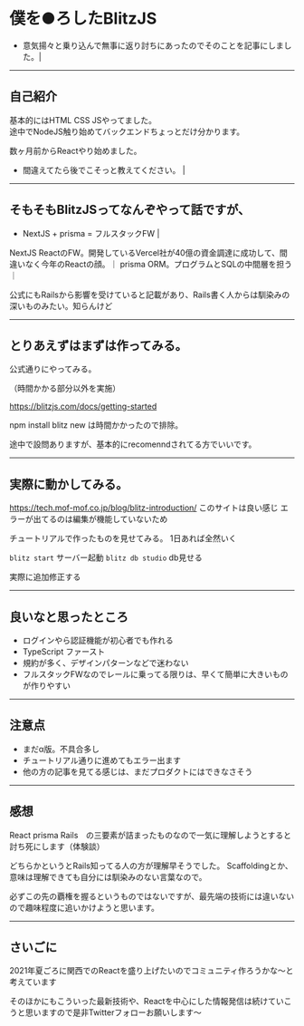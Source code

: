 # 僕を●ろしたBlitzJS

- 意気揚々と乗り込んで無事に返り討ちにあったのでそのことを記事にしました。|

---

## 自己紹介

基本的にはHTML CSS JSやってました。  
途中でNodeJS触り始めてバックエンドちょっとだけ分かります。

数ヶ月前からReactやり始めました。

- 間違えてたら後でこそっと教えてください。 |

---

## そもそもBlitzJSってなんぞやって話ですが、

- NextJS + prisma = フルスタックFW  |  

NextJS ReactのFW。開発しているVercel社が40億の資金調達に成功して、間違いなく今年のReactの顔。｜
prisma ORM。プログラムとSQLの中間層を担う ｜

公式にもRailsから影響を受けていると記載があり、Rails書く人からは馴染みの深いものみたい。知らんけど

---

## とりあえずはまずは作ってみる。
公式通りにやってみる。

（時間かかる部分以外を実施）

https://blitzjs.com/docs/getting-started

npm install
blitz new
は時間かかったので排除。

途中で設問ありますが、基本的にrecomenndされてる方でいいです。

---

## 実際に動かしてみる。

https://tech.mof-mof.co.jp/blog/blitz-introduction/
このサイトは良い感じ
エラーが出てるのは編集が機能していないため

チュートリアルで作ったものを見せてみる。
1日あれば全然いく

`blitz start` サーバー起動
`blitz db studio` db見せる

実際に追加修正する

---

## 良いなと思ったところ

- ログインやら認証機能が初心者でも作れる
- TypeScript ファースト
- 規約が多く、デザインパターンなどで迷わない
- フルスタックFWなのでレールに乗ってる限りは、早くて簡単に大きいものが作りやすい

---

## 注意点

- まだα版。不具合多し
- チュートリアル通りに進めてもエラー出ます
- 他の方の記事を見てる感じは、まだプロダクトにはできなさそう

---

## 感想

React prisma Rails　の三要素が詰まったものなので一気に理解しようとすると討ち死にします（体験談）

どちらかというとRails知ってる人の方が理解早そうでした。
Scaffoldingとか、意味は理解できても自分には馴染みのない言葉なので。

必ずこの先の覇権を握るというものではないですが、最先端の技術には違いないので趣味程度に追いかけようと思います。

---

## さいごに

2021年夏ごろに関西でのReactを盛り上げたいのでコミュニティ作ろうかな〜と考えています

そのほかにもこういった最新技術や、Reactを中心にした情報発信は続けていこうと思いますので是非Twitterフォローお願いします〜
